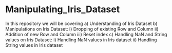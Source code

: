 # Manipulating_Iris_Dataset
In this repository we will be covering 
  a) Understanding of Iris Dataset 
  b) Manipulations on Iris Dataset:
    i) Dropping of existing Row and Column
    ii) Addition of new Row and Column
    iii) Reset index
  c) Handling NaN and String values on Iris Dataset:
    i) Handling NaN values in Iris dataset
    ii) Handling String values in Iris dataset
